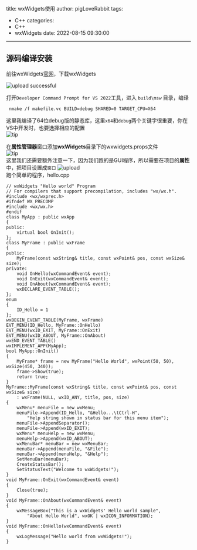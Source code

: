 title: wxWidgets使用
author: pigLoveRabbit
tags:
  - C++
categories:
  - C++
  - wxWidgets
date: 2022-08-15 09:30:00
---
## 源码编译安装
前往wxWidgets[官网](https://www.wxwidgets.org/downloads/)，下载wxWidgets

![upload successful](/images/wxWidgets_home.png)

打开`Developer Command Prompt for VS 2022`工具，进入 `build\msw` 目录，编译
```
 nmake /f makefile.vc BUILD=debug SHARED=0 TARGET_CPU=X64
```
这里我编译了64位debug版的静态库，这里`x64`和`debug`两个关键字很重要，你在VS中开发时，也要选择相应的配置  
![tip](https://user-images.githubusercontent.com/16663435/175751439-7e86aa58-4ba4-4b8f-8082-25fb3a7d0070.png "tip")  

在**属性管理器**窗口添加**wxWidgets**目录下的wxwidgets.props文件  
![tip](https://user-images.githubusercontent.com/16663435/175751577-a88e9bbb-c3a2-4321-a93b-3c2ae26be0b6.png "tip")  
这里我们还需要额外注意一下，因为我们跑的是GUI程序，所以需要在项目的**属性**中，把项目设置成`窗口`
![upload](/images/wxWidgets_vs_settings.jpg)  
跑个简单的程序，hello.cpp
```
// wxWidgets "Hello world" Program
// For compilers that support precompilation, includes "wx/wx.h".
#include <wx/wxprec.h>
#ifndef WX_PRECOMP
#include <wx/wx.h>
#endif
class MyApp : public wxApp
{
public:
    virtual bool OnInit();
};
class MyFrame : public wxFrame
{
public:
    MyFrame(const wxString& title, const wxPoint& pos, const wxSize& size);
private:
    void OnHello(wxCommandEvent& event);
    void OnExit(wxCommandEvent& event);
    void OnAbout(wxCommandEvent& event);
    wxDECLARE_EVENT_TABLE();
};
enum
{
    ID_Hello = 1
};
wxBEGIN_EVENT_TABLE(MyFrame, wxFrame)
EVT_MENU(ID_Hello, MyFrame::OnHello)
EVT_MENU(wxID_EXIT, MyFrame::OnExit)
EVT_MENU(wxID_ABOUT, MyFrame::OnAbout)
wxEND_EVENT_TABLE()
wxIMPLEMENT_APP(MyApp);
bool MyApp::OnInit()
{
    MyFrame* frame = new MyFrame("Hello World", wxPoint(50, 50), wxSize(450, 340));
    frame->Show(true);
    return true;
}
MyFrame::MyFrame(const wxString& title, const wxPoint& pos, const wxSize& size)
    : wxFrame(NULL, wxID_ANY, title, pos, size)
{
    wxMenu* menuFile = new wxMenu;
    menuFile->Append(ID_Hello, "&Hello...\tCtrl-H",
        "Help string shown in status bar for this menu item");
    menuFile->AppendSeparator();
    menuFile->Append(wxID_EXIT);
    wxMenu* menuHelp = new wxMenu;
    menuHelp->Append(wxID_ABOUT);
    wxMenuBar* menuBar = new wxMenuBar;
    menuBar->Append(menuFile, "&File");
    menuBar->Append(menuHelp, "&Help");
    SetMenuBar(menuBar);
    CreateStatusBar();
    SetStatusText("Welcome to wxWidgets!");
}
void MyFrame::OnExit(wxCommandEvent& event)
{
    Close(true);
}
void MyFrame::OnAbout(wxCommandEvent& event)
{
    wxMessageBox("This is a wxWidgets' Hello world sample",
        "About Hello World", wxOK | wxICON_INFORMATION);
}
void MyFrame::OnHello(wxCommandEvent& event)
{
    wxLogMessage("Hello world from wxWidgets!");
}
```